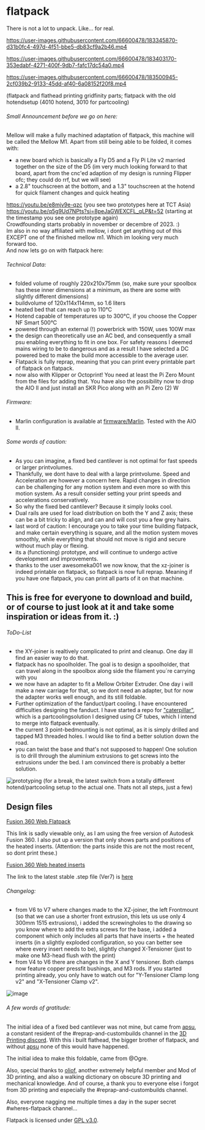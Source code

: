 # flatpack
There is not a lot to unpack. Like... for real.

https://user-images.githubusercontent.com/66600478/183345870-d31b0fc4-497d-4f51-bbe5-db83cf9a2b46.mp4

https://user-images.githubusercontent.com/66600478/183403170-353edabf-4271-400f-9db7-fafc17dc54a0.mp4

https://user-images.githubusercontent.com/66600478/183500945-2cf039b2-9133-45dd-af40-6a08152f20f8.mp4

(flatpack and flathead printing gridfinity parts; flatpack with the old hotendsetup (4010 hotend, 3010 for partcooling)

###### Small Announcement before we go on here:

Mellow will make a fully machined adaptation of flatpack, this machine will be called the Mellow M1. Apart from still being able to be folded,
it comes with:
- a new board which is basically a Fly D5 and a Fly Pi Lite v2 married together on the size of the D5 (im very much looking forward
to that board, apart from the cnc'ed adaption of my design is running Flipper ofc; they could do rrf, but we will see)
- a 2.8" touchscreen at the bottom, and a 1.3" touchscreen at the hotend for quick filament changes and quick heating

https://youtu.be/e8mjv9e-qzc (you see two prototypes here at TCT Asia)  
https://youtu.be/q5g9Ud7NPts?si=8peJaGWEXCFL_qLP&t=52 (starting at the timestamp you see one prototype again)  
Crowdfounding starts probably in november or decembre of 2023. :)  
Im also in no way affiliated with mellow, i dont get anything out of this EXCEPT one of the finished mellow m1. Which im looking very much forward too.  
And now lets go on with flatpack here:

###### Technical Data:

- folded volume of roughly 220x210x75mm (so, make sure your spoolbox has these
  inner dimensions at a minimum, as there are some with slightly different dimensions)
- buildvolume of 120x114x114mm, so 1.6 liters
- heated bed that can reach up to 110°C
- Hotend capable of temperatures up to 300°C, if you choose the Copper NF Smart 500°C
- powered through an external (!) powerbrick with 150W, uses 100W max
- the design can theoretically use an AC bed, and consequently a small psu
  enabling everything to fit in one box. 
  For safety reasons I deemed mains wiring to be to dangerous and
  as a result I have selected a DC powered bed to make the build more accessible to the average user.
- Flatpack is fully reprap, meaning that you can print every printable part of flatpack on flatpack.
- now also with Klipper or Octoprint! You need at least the Pi Zero Mount from the files for adding that.
You have also the possibility now to drop the AIO II and just install an SKR Pico along with an Pi Zero (2) W
 

###### Firmware:

- Marlin configuration is available at [firmware/Marlin](firmware/Marlin). Tested with the AIO II.

###### Some words of caution:


- As you can imagine, a fixed bed cantilever is not optimal for fast speeds or
  larger printvolumes.
- Thankfully, we dont have to deal with a large printvolume. Speed and Acceleration are however a concern here.
Rapid changes in direction can be challenging for any motion system and even more so with this motion system.
As a result consider setting your print speeds and accelerations conservatively.
- So why the fixed bed cantilever? Because it simply looks cool.
- Dual rails are used for load distribution on both the Y and Z axis; these can be a bit
  tricky to align, and can and will cost you a few grey hairs.
- last word of caution: I encourage you to take your time building flatpack, and make certain everything is square, and all the motion system moves smoothly, while everything that should not move is rigid and secure without much play or flexing. 
- its a (functioning) prototype, and will continue to undergo active development and improvements.
- thanks to the user awesomeka001 we now know, that the xz-joiner is indeed printable on flatpack, so flatpack is now full reprap. Meaning if you have one flatpack, you can print all parts of it on that machine.

## This is free for everyone to download and build, or of course to just look at it and take some inspiration or ideas from it. :)

###### ToDo-List
- the XY-joiner is realtively complicated to print and cleanup. One day ill find an easier way to do that.
- flatpack has no spoolholder. The goal is to design a spoolholder, that can travel along in the spoolbox along side the filament you´re carrying with you
- we now have an adapter to fit a Mellow Orbiter Extruder. One day i will make a new carriage for that, so we dont need an adapter, but for now the adapter works well enough, and its still foldable.
- Further optimization of the fanduct/part cooling. I have encountered difficulties designing the fanduct. I have started a repo for ["caterpillar"](https://www.github.com/eponra/caterpillar), which is a partcoolingsolution I designed using CF tubes, which I intend to merge into flatpack eventually.
- the current 3 point-bedmounting is not optimal, as it is simply drilled and tapped M3 threaded holes. I would like to find a better solution down the road.
- you can twist the base and that's not supposed to happen! One solution is to drill through the aluminium extrusions to get screws into the extrusions under the bed. I am convinced there is probably a better solution.

![prototyping](https://user-images.githubusercontent.com/66600478/183500214-0299970e-6995-443d-a172-a0e379b12d8e.jpg)
(for a break, the latest switch from a totally different hotend/partcooling setup to the actual one. Thats not all steps, just a few)

## Design files

[Fusion 360 Web Flatpack](https://a360.co/3vLUHdm)

This link is sadly viewable only, as I am using the free version of Autodesk
Fusion 360. I also put up a version that only shows parts and positions of the heated inserts. (Attention: the parts inside this are not the most recent, so dont print these.)

[Fusion 360 Web heated inserts](https://a360.co/3tjAQnn)

The link to the latest stable .step file (Ver7) is [here](https://drive.google.com/file/d/1a2EOg3HK1r-n8Omy-1yQx4LHCDSig2ma/view)

###### Changelog:
- from V6 to V7 where changes made to the XZ-joiner, the left Frontmount (so that we can use a shorter front extrusion, this lets us use only 4 300mm 1515 extrusions), i added the screwingholes to the drawing so you know where
to add the extra screws for the base, i added a component which only includes all parts that have inserts + the heated inserts (in a slightly exploded configuration, so you can better see where every insert needs to be), slightly changed
X-Tensioner (just to make one M3-head flush with the print)
- from V4 to V6 there are changes in the X and Y tensioner. Both clamps now feature copper pressfit bushings, and M3 rods. If you started printing already, you only have to watch out for "Y-Tensioner Clamp long v2" and "X-Tensioner Clamp v2".

![image](https://github.com/eponra/flatpack/assets/66600478/547bc4dd-6dbe-42ce-bef9-508abe11d8c5)


###### A few words of gratitude:

The initial idea of a fixed bed cantilever was not mine, but came from
[apsu](https://github.com/apsu), a constant resident of the
#reprap-and-custombuilds channel in the [3D Printing
discord](https://discord.gg/pQRvDQHk67).  With this i built flathead, the
bigger brother of flatpack, and without [apsu](https://github.com/apsu/) none
of this would have happened.

The initial idea to make this foldable, came from @Ogre.

Also, special thanks to [oliof](https://github.com/oliof/), another extremely
helpful member and Mod of 3D printing, and also a walking dictionary on obscure
3D printing and mechanical knowledge.  And of course, a thank you to everyone
else i forgot from 3D printing and especially the #reprap-and-custombuilds
channel.

Also, everyone nagging me multiple times a day in the super secret
#wheres-flatpack channel...


Flatpack is licensed under [GPL v3.0](/LICENSE).
